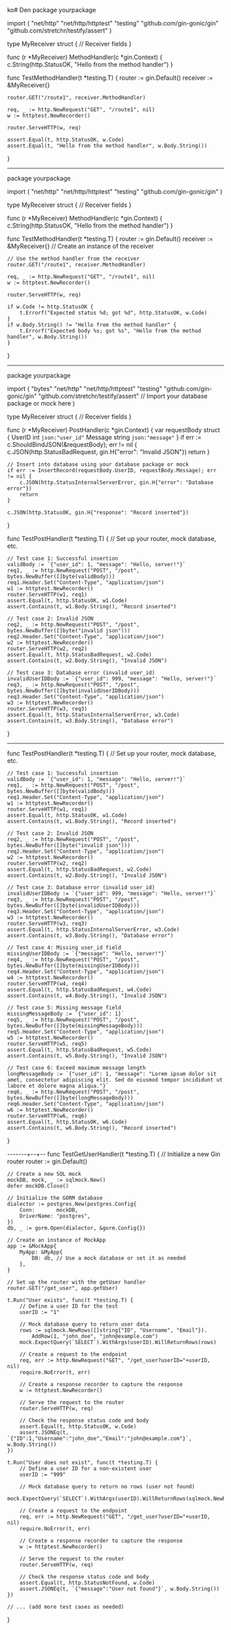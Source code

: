 ko# Den
package yourpackage

import (
    "net/http"
    "net/http/httptest"
    "testing"
    "github.com/gin-gonic/gin"
    "github.com/stretchr/testify/assert"
)

type MyReceiver struct {
    // Receiver fields
}

func (r *MyReceiver) MethodHandler(c *gin.Context) {
    c.String(http.StatusOK, "Hello from the method handler")
}

func TestMethodHandler(t *testing.T) {
    router := gin.Default()
    receiver := &MyReceiver{}
    
    router.GET("/route1", receiver.MethodHandler)

    req, _ := http.NewRequest("GET", "/route1", nil)
    w := httptest.NewRecorder()

    router.ServeHTTP(w, req)

    assert.Equal(t, http.StatusOK, w.Code)
    assert.Equal(t, "Hello from the method handler", w.Body.String())
}

-----


package yourpackage

import (
    "net/http"
    "net/http/httptest"
    "testing"
    "github.com/gin-gonic/gin"
)

type MyReceiver struct {
    // Receiver fields
}

func (r *MyReceiver) MethodHandler(c *gin.Context) {
    c.String(http.StatusOK, "Hello from the method handler")
}

func TestMethodHandler(t *testing.T) {
    router := gin.Default()
    receiver := &MyReceiver{} // Create an instance of the receiver
    
    // Use the method handler from the receiver
    router.GET("/route1", receiver.MethodHandler)

    req, _ := http.NewRequest("GET", "/route1", nil)
    w := httptest.NewRecorder()

    router.ServeHTTP(w, req)

    if w.Code != http.StatusOK {
        t.Errorf("Expected status %d; got %d", http.StatusOK, w.Code)
    }
    if w.Body.String() != "Hello from the method handler" {
        t.Errorf("Expected body %s; got %s", "Hello from the method handler", w.Body.String())
    }
}

-----
package yourpackage

import (
    "bytes"
    "net/http"
    "net/http/httptest"
    "testing"
    "github.com/gin-gonic/gin"
    "github.com/stretchr/testify/assert"
    // Import your database package or mock here
)

type MyReceiver struct {
    // Receiver fields
}

func (r *MyReceiver) PostHandler(c *gin.Context) {
    var requestBody struct {
        UserID   int    `json:"user_id"`
        Message  string `json:"message"`
    }
    if err := c.ShouldBindJSON(&requestBody); err != nil {
        c.JSON(http.StatusBadRequest, gin.H{"error": "Invalid JSON"})
        return
    }
    
    // Insert into database using your database package or mock
    if err := InsertRecord(requestBody.UserID, requestBody.Message); err != nil {
        c.JSON(http.StatusInternalServerError, gin.H{"error": "Database error"})
        return
    }

    c.JSON(http.StatusOK, gin.H{"response": "Record inserted"})
}

func TestPostHandler(t *testing.T) {
    // Set up your router, mock database, etc.

    // Test case 1: Successful insertion
    validBody := `{"user_id": 1, "message": "Hello, server!"}`
    req1, _ := http.NewRequest("POST", "/post", bytes.NewBuffer([]byte(validBody)))
    req1.Header.Set("Content-Type", "application/json")
    w1 := httptest.NewRecorder()
    router.ServeHTTP(w1, req1)
    assert.Equal(t, http.StatusOK, w1.Code)
    assert.Contains(t, w1.Body.String(), "Record inserted")

    // Test case 2: Invalid JSON
    req2, _ := http.NewRequest("POST", "/post", bytes.NewBuffer([]byte("invalid json")))
    req2.Header.Set("Content-Type", "application/json")
    w2 := httptest.NewRecorder()
    router.ServeHTTP(w2, req2)
    assert.Equal(t, http.StatusBadRequest, w2.Code)
    assert.Contains(t, w2.Body.String(), "Invalid JSON")

    // Test case 3: Database error (invalid user_id)
    invalidUserIDBody := `{"user_id": 999, "message": "Hello, server!"}`
    req3, _ := http.NewRequest("POST", "/post", bytes.NewBuffer([]byte(invalidUserIDBody)))
    req3.Header.Set("Content-Type", "application/json")
    w3 := httptest.NewRecorder()
    router.ServeHTTP(w3, req3)
    assert.Equal(t, http.StatusInternalServerError, w3.Code)
    assert.Contains(t, w3.Body.String(), "Database error")
}


----------------------------
func TestPostHandler(t *testing.T) {
    // Set up your router, mock database, etc.

    // Test case 1: Successful insertion
    validBody := `{"user_id": 1, "message": "Hello, server!"}`
    req1, _ := http.NewRequest("POST", "/post", bytes.NewBuffer([]byte(validBody)))
    req1.Header.Set("Content-Type", "application/json")
    w1 := httptest.NewRecorder()
    router.ServeHTTP(w1, req1)
    assert.Equal(t, http.StatusOK, w1.Code)
    assert.Contains(t, w1.Body.String(), "Record inserted")

    // Test case 2: Invalid JSON
    req2, _ := http.NewRequest("POST", "/post", bytes.NewBuffer([]byte("invalid json")))
    req2.Header.Set("Content-Type", "application/json")
    w2 := httptest.NewRecorder()
    router.ServeHTTP(w2, req2)
    assert.Equal(t, http.StatusBadRequest, w2.Code)
    assert.Contains(t, w2.Body.String(), "Invalid JSON")

    // Test case 3: Database error (invalid user_id)
    invalidUserIDBody := `{"user_id": 999, "message": "Hello, server!"}`
    req3, _ := http.NewRequest("POST", "/post", bytes.NewBuffer([]byte(invalidUserIDBody)))
    req3.Header.Set("Content-Type", "application/json")
    w3 := httptest.NewRecorder()
    router.ServeHTTP(w3, req3)
    assert.Equal(t, http.StatusInternalServerError, w3.Code)
    assert.Contains(t, w3.Body.String(), "Database error")

    // Test case 4: Missing user_id field
    missingUserIDBody := `{"message": "Hello, server!"}`
    req4, _ := http.NewRequest("POST", "/post", bytes.NewBuffer([]byte(missingUserIDBody)))
    req4.Header.Set("Content-Type", "application/json")
    w4 := httptest.NewRecorder()
    router.ServeHTTP(w4, req4)
    assert.Equal(t, http.StatusBadRequest, w4.Code)
    assert.Contains(t, w4.Body.String(), "Invalid JSON")

    // Test case 5: Missing message field
    missingMessageBody := `{"user_id": 1}`
    req5, _ := http.NewRequest("POST", "/post", bytes.NewBuffer([]byte(missingMessageBody)))
    req5.Header.Set("Content-Type", "application/json")
    w5 := httptest.NewRecorder()
    router.ServeHTTP(w5, req5)
    assert.Equal(t, http.StatusBadRequest, w5.Code)
    assert.Contains(t, w5.Body.String(), "Invalid JSON")

    // Test case 6: Exceed maximum message length
    longMessageBody := `{"user_id": 1, "message": "Lorem ipsum dolor sit amet, consectetur adipiscing elit. Sed do eiusmod tempor incididunt ut labore et dolore magna aliqua."}`
    req6, _ := http.NewRequest("POST", "/post", bytes.NewBuffer([]byte(longMessageBody)))
    req6.Header.Set("Content-Type", "application/json")
    w6 := httptest.NewRecorder()
    router.ServeHTTP(w6, req6)
    assert.Equal(t, http.StatusOK, w6.Code)
    assert.Contains(t, w6.Body.String(), "Record inserted")

}


-------+--+--
func TestGetUserHandler(t *testing.T) {
	// Initialize a new Gin router
	router := gin.Default()

	// Create a new SQL mock
	mockDB, mock, _ := sqlmock.New()
	defer mockDB.Close()

	// Initialize the GORM database
	dialector := postgres.New(postgres.Config{
		Conn:       mockDB,
		DriverName: "postgres",
	})
	db, _ := gorm.Open(dialector, &gorm.Config{})

	// Create an instance of MockApp
	app := &MockApp{
		MyApp: &MyApp{
			DB: db, // Use a mock database or set it as needed
		},
	}

	// Set up the router with the getUser handler
	router.GET("/get_user", app.getUser)

	t.Run("User exists", func(t *testing.T) {
		// Define a user ID for the test
		userID := "1"

		// Mock database query to return user data
		rows := sqlmock.NewRows([]string{"ID", "Username", "Email"}).
			AddRow(1, "john_doe", "john@example.com")
		mock.ExpectQuery(`SELECT`).WithArgs(userID).WillReturnRows(rows)

		// Create a request to the endpoint
		req, err := http.NewRequest("GET", "/get_user?userID="+userID, nil)
		require.NoError(t, err)

		// Create a response recorder to capture the response
		w := httptest.NewRecorder()

		// Serve the request to the router
		router.ServeHTTP(w, req)

		// Check the response status code and body
		assert.Equal(t, http.StatusOK, w.Code)
		assert.JSONEq(t, `{"ID":1,"Username":"john_doe","Email":"john@example.com"}`, w.Body.String())
	})

	t.Run("User does not exist", func(t *testing.T) {
		// Define a user ID for a non-existent user
		userID := "999"

		// Mock database query to return no rows (user not found)
		mock.ExpectQuery(`SELECT`).WithArgs(userID).WillReturnRows(sqlmock.NewRows(nil))

		// Create a request to the endpoint
		req, err := http.NewRequest("GET", "/get_user?userID="+userID, nil)
		require.NoError(t, err)

		// Create a response recorder to capture the response
		w := httptest.NewRecorder()

		// Serve the request to the router
		router.ServeHTTP(w, req)

		// Check the response status code and body
		assert.Equal(t, http.StatusNotFound, w.Code)
		assert.JSONEq(t, `{"message":"User not found"}`, w.Body.String())
	})

	// ... (add more test cases as needed)
}

